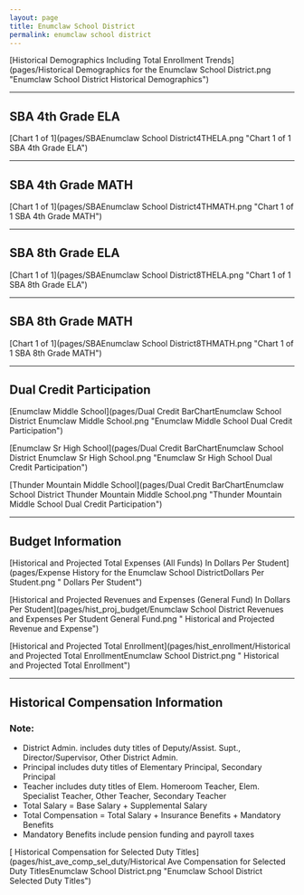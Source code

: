 ```yaml
---
layout: page
title: Enumclaw School District
permalink: enumclaw school district
---
```



[Historical Demographics Including Total Enrollment Trends](pages/Historical Demographics for the Enumclaw School District.png "Enumclaw School District Historical Demographics")

___

## SBA 4th Grade ELA

[Chart 1 of 1](pages/SBAEnumclaw School District4THELA.png "Chart 1 of 1 SBA 4th Grade ELA")


___

## SBA 4th Grade MATH

[Chart 1 of 1](pages/SBAEnumclaw School District4THMATH.png "Chart 1 of 1 SBA 4th Grade MATH")


___

## SBA 8th Grade ELA

[Chart 1 of 1](pages/SBAEnumclaw School District8THELA.png "Chart 1 of 1 SBA 8th Grade ELA")


___

## SBA 8th Grade MATH

[Chart 1 of 1](pages/SBAEnumclaw School District8THMATH.png "Chart 1 of 1 SBA 8th Grade MATH")


___

## Dual Credit Participation

[Enumclaw Middle School](pages/Dual Credit BarChartEnumclaw School District Enumclaw Middle School.png "Enumclaw Middle School Dual Credit Participation")

[Enumclaw Sr High School](pages/Dual Credit BarChartEnumclaw School District Enumclaw Sr High School.png "Enumclaw Sr High School Dual Credit Participation")

[Thunder Mountain Middle School](pages/Dual Credit BarChartEnumclaw School District Thunder Mountain Middle School.png "Thunder Mountain Middle School Dual Credit Participation")


___

## Budget Information

[Historical and Projected Total Expenses (All Funds) In Dollars Per Student](pages/Expense History for the Enumclaw School DistrictDollars Per Student.png " Dollars Per Student")

[Historical and Projected Revenues and Expenses (General Fund) In Dollars Per Student](pages/hist_proj_budget/Enumclaw School District Revenues and Expenses Per Student General Fund.png " Historical and Projected Revenue and Expense")

[Historical and Projected Total Enrollment](pages/hist_enrollment/Historical and Projected Total EnrollmentEnumclaw School District.png " Historical and Projected Total Enrollment")


___

## Historical Compensation Information
### Note:
- District Admin. includes duty titles of Deputy/Assist. Supt., Director/Supervisor, Other District Admin.
- Principal includes duty titles of Elementary Principal, Secondary Principal
- Teacher includes duty titles of Elem. Homeroom Teacher, Elem. Specialist Teacher, Other Teacher, Secondary Teacher
- Total Salary = Base Salary + Supplemental Salary
- Total Compensation = Total Salary + Insurance Benefits + Mandatory Benefits
- Mandatory Benefits include pension funding and payroll taxes

[ Historical Compensation for Selected Duty Titles](pages/hist_ave_comp_sel_duty/Historical Ave Compensation for Selected Duty TitlesEnumclaw School District.png "Enumclaw School District Selected Duty Titles")

